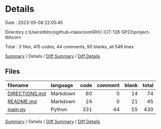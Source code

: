 # Details

Date : 2023-05-08 22:05:45

Directory c:\\Users\\tbhco\\github-classroom\\RHC-CIT-128-SP23\\project-tbhcorn

Total : 3 files,  415 codes, 44 comments, 90 blanks, all 549 lines

[Summary](results.md) / Details / [Diff Summary](diff.md) / [Diff Details](diff-details.md)

## Files
| filename | language | code | comment | blank | total |
| :--- | :--- | ---: | ---: | ---: | ---: |
| [DIRECTIONS.md](/DIRECTIONS.md) | Markdown | 60 | 0 | 14 | 74 |
| [README.md](/README.md) | Markdown | 24 | 0 | 21 | 45 |
| [main.py](/main.py) | Python | 331 | 44 | 55 | 430 |

[Summary](results.md) / Details / [Diff Summary](diff.md) / [Diff Details](diff-details.md)